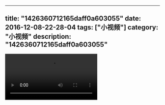 
---
title: "1426360712165daff0a603055"
date: 2016-12-08-22-28-04
tags: ["小视频"]
category: "小视频"
description: "1426360712165daff0a603055"
---
<video src="http://ohtsqip0g.bkt.clouddn.com/1426360712165daff0a603055.mp4" controls="controls"></video>
